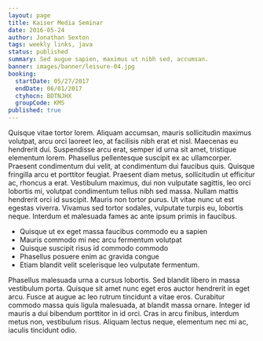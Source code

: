 ```yaml
---
layout: page
title: Kaiser Media Seminar
date: 2016-05-24
author: Jonathan Sexton
tags: weekly links, java
status: published
summary: Sed augue sapien, maximus ut nibh sed, accumsan.
banner: images/banner/leisure-04.jpg
booking:
  startDate: 05/27/2017
  endDate: 06/01/2017
  ctyhocn: BDTNJHX
  groupCode: KMS
published: true
---
```

Quisque vitae tortor lorem. Aliquam accumsan, mauris sollicitudin maximus volutpat, arcu orci laoreet leo, at facilisis nibh erat et nisl. Maecenas eu hendrerit dui. Suspendisse arcu erat, semper id urna sit amet, tristique elementum lorem. Phasellus pellentesque suscipit ex ac ullamcorper. Praesent condimentum dui velit, at condimentum dui faucibus quis. Quisque fringilla arcu et porttitor feugiat. Praesent diam metus, sollicitudin ut efficitur ac, rhoncus a erat. Vestibulum maximus, dui non vulputate sagittis, leo orci lobortis mi, volutpat condimentum tellus nibh sed massa. Nullam mattis hendrerit orci id suscipit. Mauris non tortor purus. Ut vitae nunc ut est egestas viverra. Vivamus sed tortor sodales, vulputate turpis eu, lobortis neque. Interdum et malesuada fames ac ante ipsum primis in faucibus.

* Quisque ut ex eget massa faucibus commodo eu a sapien
* Mauris commodo mi nec arcu fermentum volutpat
* Quisque suscipit risus id commodo commodo
* Phasellus posuere enim ac gravida congue
* Etiam blandit velit scelerisque leo vulputate fermentum.

Phasellus malesuada urna a cursus lobortis. Sed blandit libero in massa vestibulum porta. Quisque sit amet nunc eget eros auctor hendrerit in eget arcu. Fusce at augue ac leo rutrum tincidunt a vitae eros. Curabitur commodo massa quis ligula malesuada, at blandit massa ornare. Integer id mauris a dui bibendum porttitor in id orci. Cras in arcu finibus, interdum metus non, vestibulum risus. Aliquam lectus neque, elementum nec mi ac, iaculis tincidunt odio.
